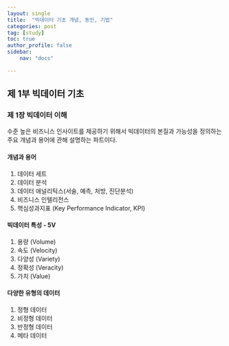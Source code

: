 ```yaml
---
layout: single
title:  "빅데이터 기초 개념, 동인, 기법"
categories: post
tag: [study]
toc: true
author_profile: false
sidebar:
    nav: "docs"

---
```




## 제 1부 빅데이터 기초



### 제 1장 빅데이터 이해



수준 높은 비즈니스 인사이트를 제공하기 위해서 빅데이터의 본질과 가능성을 정의하는 주요 개념과 용어에 관해 설명하는 파트이다.



#### 개념과 용어

1) 데이터 세트
2) 데이터 분석
3) 데이터 애널리틱스(서술, 예측, 처방, 진단분석)
4) 비즈니스 인텔리전스
5) 핵심성과지표 (Key Performance Indicator, KPI)



#### 빅데이터 특성 - 5V

1) 용량 (Volume)
2) 속도 (Velocity)
3) 다양성 (Variety)
4) 정확성 (Veracity)
5) 가치 (Value)



#### 다양한 유형의 데이터

1) 정형 데이터
2) 비정형 데이터
3) 반정형 데이터 
4) 메타 데이터 

